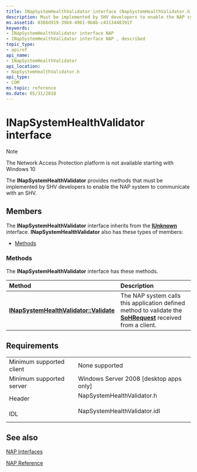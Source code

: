 ```yaml
---
title: INapSystemHealthValidator interface (NapSystemHealthValidator.h)
description: Must be implemented by SHV developers to enable the NAP system to communicate with an SHV.
ms.assetid: 0366d919-39b9-4961-9b8b-c4313448391f
keywords:
- INapSystemHealthValidator interface NAP
- INapSystemHealthValidator interface NAP , described
topic_type:
- apiref
api_name:
- INapSystemHealthValidator
api_location:
- NapSystemHealthValidator.h
api_type:
- COM
ms.topic: reference
ms.date: 05/31/2018
---
```


# INapSystemHealthValidator interface

> [!Note]  
> The Network Access Protection platform is not available starting with Windows 10

 

The **INapSystemHealthValidator** provides methods that must be implemented by SHV developers to enable the NAP system to communicate with an SHV.

## Members

The **INapSystemHealthValidator** interface inherits from the [**IUnknown**](https://docs.microsoft.com/windows/desktop/api/unknwn/nn-unknwn-iunknown) interface. **INapSystemHealthValidator** also has these types of members:

-   [Methods](#methods)

### Methods

The **INapSystemHealthValidator** interface has these methods.



| Method                                                                                   | Description                                                                                                                               |
|:-----------------------------------------------------------------------------------------|:------------------------------------------------------------------------------------------------------------------------------------------|
| [**INapSystemHealthValidator::Validate**](inapsystemhealthvalidator-validate-method.md) | The NAP system calls this application defined method to validate the [**SoHRequest**](/windows/win32/api/naptypes/ns-naptypes-soh) received from a client. <br/> |



 

## Requirements



|                                     |                                                                                                         |
|-------------------------------------|---------------------------------------------------------------------------------------------------------|
| Minimum supported client<br/> | None supported<br/>                                                                               |
| Minimum supported server<br/> | Windows Server 2008 \[desktop apps only\]<br/>                                                    |
| Header<br/>                   | <dl> <dt>NapSystemHealthValidator.h</dt> </dl>   |
| IDL<br/>                      | <dl> <dt>NapSystemHealthValidator.idl</dt> </dl> |



## See also

<dl> <dt>

[NAP Interfaces](nap-interfaces.md)
</dt> <dt>

[NAP Reference](nap-reference.md)
</dt> </dl>

 

 





